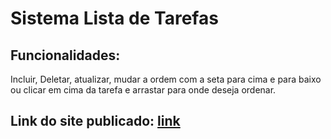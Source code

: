 # Sistema Lista de Tarefas

## Funcionalidades:
Incluir, Deletar, atualizar, mudar a ordem com a seta para cima e para baixo ou clicar em cima da tarefa e arrastar para onde deseja ordenar.

## Link do site publicado: [link](link)
